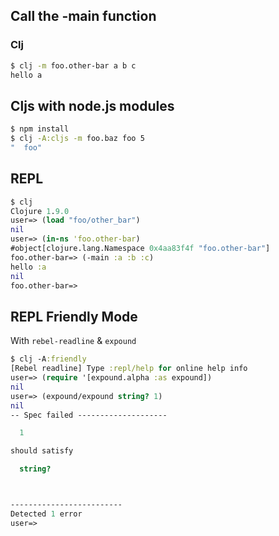 
## Call the -main function
### Clj
```sh
$ clj -m foo.other-bar a b c
hello a
```

## Cljs with node.js modules
```sh
$ npm install
$ clj -A:cljs -m foo.baz foo 5
"  foo"
```

## REPL
```clj
$ clj
Clojure 1.9.0
user=> (load "foo/other_bar")
nil
user=> (in-ns 'foo.other-bar)
#object[clojure.lang.Namespace 0x4aa83f4f "foo.other-bar"]
foo.other-bar=> (-main :a :b :c)
hello :a
nil
foo.other-bar=>
```

## REPL Friendly Mode
With `rebel-readline` & `expound`
```clj
$ clj -A:friendly
[Rebel readline] Type :repl/help for online help info
user=> (require '[expound.alpha :as expound])
nil
user=> (expound/expound string? 1)
nil
-- Spec failed --------------------

  1

should satisfy

  string?



-------------------------
Detected 1 error
user=>
```
